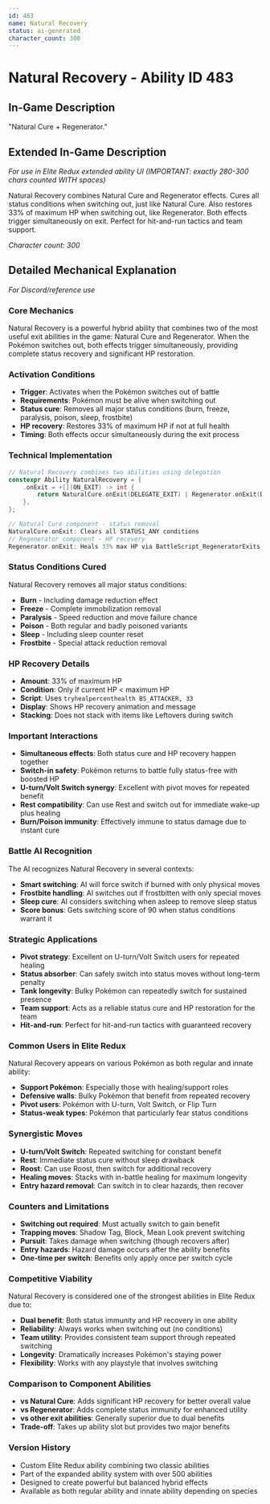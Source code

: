```yaml
---
id: 483
name: Natural Recovery
status: ai-generated
character_count: 300
---
```


# Natural Recovery - Ability ID 483

## In-Game Description
"Natural Cure + Regenerator."

## Extended In-Game Description
*For use in Elite Redux extended ability UI (IMPORTANT: exactly 280-300 chars counted WITH spaces)*

Natural Recovery combines Natural Cure and Regenerator effects. Cures all status conditions when switching out, just like Natural Cure. Also restores 33% of maximum HP when switching out, like Regenerator. Both effects trigger simultaneously on exit. Perfect for hit-and-run tactics and team support.

*Character count: 300*

## Detailed Mechanical Explanation
*For Discord/reference use*

### Core Mechanics
Natural Recovery is a powerful hybrid ability that combines two of the most useful exit abilities in the game: Natural Cure and Regenerator. When the Pokémon switches out, both effects trigger simultaneously, providing complete status recovery and significant HP restoration.

### Activation Conditions
- **Trigger**: Activates when the Pokémon switches out of battle
- **Requirements**: Pokémon must be alive when switching out
- **Status cure**: Removes all major status conditions (burn, freeze, paralysis, poison, sleep, frostbite)
- **HP recovery**: Restores 33% of maximum HP if not at full health
- **Timing**: Both effects occur simultaneously during the exit process

### Technical Implementation
```c
// Natural Recovery combines two abilities using delegation
constexpr Ability NaturalRecovery = {
    .onExit = +[](ON_EXIT) -> int { 
        return NaturalCure.onExit(DELEGATE_EXIT) | Regenerator.onExit(DELEGATE_EXIT); 
    },
};

// Natural Cure component - status removal
NaturalCure.onExit: Clears all STATUS1_ANY conditions
// Regenerator component - HP recovery  
Regenerator.onExit: Heals 33% max HP via BattleScript_RegeneratorExits
```

### Status Conditions Cured
Natural Recovery removes all major status conditions:
- **Burn** - Including damage reduction effect
- **Freeze** - Complete immobilization removal
- **Paralysis** - Speed reduction and move failure chance
- **Poison** - Both regular and badly poisoned variants
- **Sleep** - Including sleep counter reset
- **Frostbite** - Special attack reduction removal

### HP Recovery Details
- **Amount**: 33% of maximum HP
- **Condition**: Only if current HP < maximum HP
- **Script**: Uses `tryhealpercenthealth BS_ATTACKER, 33`
- **Display**: Shows HP recovery animation and message
- **Stacking**: Does not stack with items like Leftovers during switch

### Important Interactions
- **Simultaneous effects**: Both status cure and HP recovery happen together
- **Switch-in safety**: Pokémon returns to battle fully status-free with boosted HP
- **U-turn/Volt Switch synergy**: Excellent with pivot moves for repeated benefit
- **Rest compatibility**: Can use Rest and switch out for immediate wake-up plus healing
- **Burn/Poison immunity**: Effectively immune to status damage due to instant cure

### Battle AI Recognition
The AI recognizes Natural Recovery in several contexts:
- **Smart switching**: AI will force switch if burned with only physical moves
- **Frostbite handling**: AI switches out if frostbitten with only special moves
- **Sleep cure**: AI considers switching when asleep to remove sleep status
- **Score bonus**: Gets switching score of 90 when status conditions warrant it

### Strategic Applications
- **Pivot strategy**: Excellent on U-turn/Volt Switch users for repeated healing
- **Status absorber**: Can safely switch into status moves without long-term penalty
- **Tank longevity**: Bulky Pokémon can repeatedly switch for sustained presence
- **Team support**: Acts as a reliable status cure and HP restoration for the team
- **Hit-and-run**: Perfect for hit-and-run tactics with guaranteed recovery

### Common Users in Elite Redux
Natural Recovery appears on various Pokémon as both regular and innate ability:
- **Support Pokémon**: Especially those with healing/support roles
- **Defensive walls**: Bulky Pokémon that benefit from repeated recovery
- **Pivot users**: Pokémon with U-turn, Volt Switch, or Flip Turn
- **Status-weak types**: Pokémon that particularly fear status conditions

### Synergistic Moves
- **U-turn/Volt Switch**: Repeated switching for constant benefit
- **Rest**: Immediate status cure without sleep drawback
- **Roost**: Can use Roost, then switch for additional recovery
- **Healing moves**: Stacks with in-battle healing for maximum longevity
- **Entry hazard removal**: Can switch in to clear hazards, then recover

### Counters and Limitations
- **Switching out required**: Must actually switch to gain benefit
- **Trapping moves**: Shadow Tag, Block, Mean Look prevent switching
- **Pursuit**: Takes damage when switching (though recovers after)
- **Entry hazards**: Hazard damage occurs after the ability benefits
- **One-time per switch**: Benefits only apply once per switch cycle

### Competitive Viability
Natural Recovery is considered one of the strongest abilities in Elite Redux due to:
- **Dual benefit**: Both status immunity and HP recovery in one ability
- **Reliability**: Always works when switching out (no conditions)
- **Team utility**: Provides consistent team support through repeated switching
- **Longevity**: Dramatically increases Pokémon's staying power
- **Flexibility**: Works with any playstyle that involves switching

### Comparison to Component Abilities
- **vs Natural Cure**: Adds significant HP recovery for better overall value
- **vs Regenerator**: Adds complete status immunity for enhanced utility
- **vs other exit abilities**: Generally superior due to dual benefits
- **Trade-off**: Takes up ability slot but provides two major benefits

### Version History
- Custom Elite Redux ability combining two classic abilities
- Part of the expanded ability system with over 500 abilities
- Designed to create powerful but balanced hybrid effects
- Available as both regular ability and innate ability depending on species